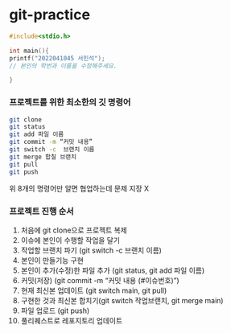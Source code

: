 # git-practice


```c
#include<stdio.h>

int main(){
printf("2022041045 서민석");
// 본인의 학번과 이름을 수정해주세요.

}

```


### 프로젝트를 위한 최소한의 깃 명령어

```bash
git clone
git status
git add 파일 이름
git commit -m “커밋 내용”
git switch -c  브랜치 이름
git merge 합칠 브랜치
git pull
git push 
```

위 8개의 명령어만 알면 협업하는데 문제 지장 X

### 프로젝트 진행 순서

1. 처음에 git clone으로 프로젝트 복제
2. 이슈에 본인이 수행할 작업을 달기
3. 작업할 브랜치 파기 (git switch -c  브랜치 이름)
4. 본인이 만들기능 구현
5. 본인이 추가(수정)한 파일 추가 (git status, git add 파일 이름)
6. 커밋(저장) (git commit -m “커밋 내용 (#이슈번호)”)
7. 현재 최신본 업데이트 (git switch main, git pull)
8. 구현한 것과 최신본 합치기(git switch 작업브랜치, git merge main)
9. 파일 업로드 (git push)
10. 풀리퀘스트로 레포지토리 업데이트
